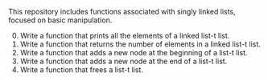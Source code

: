 This repository includes functions associated with singly linked lists, focused on basic manipulation. 

0. Write a function that prints all the elements of a linked list-t list.
1. Write a function that returns the number of elements in a linked list-t list.
2. Write a function that adds a new node at the beginning of a list-t list. 
3. Write a function that adds a new node at the end of a list-t list. 
4. Write a function that frees a list-t list. 
